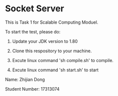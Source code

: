 # Socket Server
This is Task 1 for Scalable Computing Moduel.

To start the test, please do:

1. Update your JDK version to 1.80

2. Clone this respository to your machine.

3. Excute linux command 'sh compile.sh' to compile.

4. Excute linux command 'sh start.sh' to start

Name: Zhijian Dong

Student Number: 17313074
